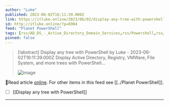 ```yaml
---
author: "Luke"
published: 2023-06-02T16:11:39.000Z
link: https://itluke.online/2023/06/02/display-any-tree-with-powershell/
id: http://itluke.online/?p=6904
feed: "Planet PowerShell"
tags: [rss/AD_DS_-_Active_Directory_Domain_Services,rss/Powershell,rss/Active_Directory,rss/Cmdlet,rss/File_System,rss/Module,rss/Registry]
pinned: false
---
```

> [!abstract] Display any tree with PowerShell by Luke - 2023-06-02T16:11:39.000Z
> Display Active Directory, Registry, VMWare, File System, and more trees with PowerShell...
>
> ![image](https://itluke.files.wordpress.com/2023/06/show-tree.png)

🔗Read article [online](https://itluke.online/2023/06/02/display-any-tree-with-powershell/). For other items in this feed see [[../Planet PowerShell]].

- [ ] [[Display any tree with PowerShell]]
- - -

